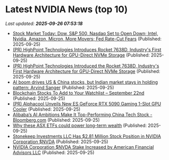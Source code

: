 # Latest NVIDIA News (top 10)
_Last updated: **2025-09-26 07:53:18**_

- [Stock Market Today: Dow, S&P 500, Nasdaq Set to Open Down; Intel, Nvidia, Amazon, Micron, More Movers; Fed Rate-Cut Fears](https://biztoc.com/x/c4c8044860bfc1f9) (Published: 2025-09-25)
- [(PR) HighPoint Technologies Introduces Rocket 7638D, Industry's First Hardware Architecture for GPU-Direct NVMe Storage](https://www.techpowerup.com/341324/highpoint-technologies-introduces-rocket-7638d-industrys-first-hardware-architecture-for-gpu-direct-nvme-storage) (Published: 2025-09-25)
- [(PR) HighPoint Technologies Introduced the Rocket 7638D, Industry's First Hardware Architecture for GPU-Direct NVMe Storage](https://www.techpowerup.com/341324/highpoint-technologies-introduced-the-rocket-7638d-industrys-first-hardware-architecture-for-gpu-direct-nvme-storage) (Published: 2025-09-25)
- [AI boom drives US & China stocks, but Indian market stays in holding pattern: Arvind Sanger](https://economictimes.indiatimes.com/markets/expert-view/ai-boom-drives-us-china-stocks-but-indian-market-stays-in-holding-pattern-arvind-sanger/articleshow/124108781.cms) (Published: 2025-09-25)
- [Blockchain Stocks To Add to Your Watchlist – September 22nd](https://www.etfdailynews.com/2025/09/25/blockchain-stocks-to-add-to-your-watchlist-september-22nd/) (Published: 2025-09-25)
- [(PR) Alphacool Unveils New ES GeForce RTX 5090 Gaming 1-Slot GPU Cooler](https://www.techpowerup.com/341322/alphacool-unveils-new-es-geforce-rtx-5090-gaming-1-slot-gpu-cooler) (Published: 2025-09-25)
- [Alibaba’s AI Ambitions Make It Top-Performing China Tech Stock - Bloomberg.com](https://slashdot.org/firehose.pl?op=view&amp;id=179527154) (Published: 2025-09-25)
- [Why these ASX ETFs could power long-term wealth](https://www.fool.com.au/2025/09/25/why-these-asx-etfs-could-power-long-term-wealth/) (Published: 2025-09-25)
- [Stonekeep Investments LLC Has $2.81 Million Stock Position in NVIDIA Corporation $NVDA](https://www.etfdailynews.com/2025/09/25/stonekeep-investments-llc-has-2-81-million-stock-position-in-nvidia-corporation-nvda/) (Published: 2025-09-25)
- [NVIDIA Corporation $NVDA Stake Increased by American Financial Advisors LLC](https://www.etfdailynews.com/2025/09/25/nvidia-corporation-nvda-stake-increased-by-american-financial-advisors-llc/) (Published: 2025-09-25)

